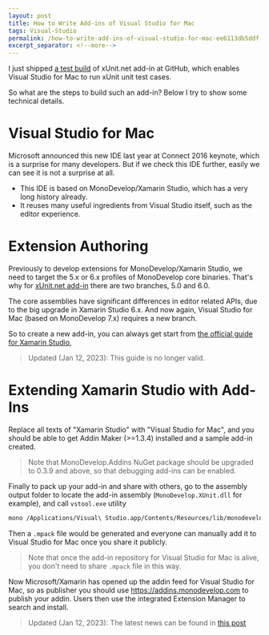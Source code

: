 ```yaml
---
layout: post
title: How to Write Add-ins of Visual Studio for Mac
tags: Visual-Studio
permalink: /how-to-write-add-ins-of-visual-studio-for-mac-ee6113db5ddf
excerpt_separator: <!--more-->
---
```

I just shipped [a test build](https://github.com/xunit/xamarinstudio.xunit/releases/tag/v0.7.0) of xUnit.net add-in at GitHub, which enables Visual Studio for Mac to run xUnit unit test cases.

So what are the steps to build such an add-in? Below I try to show some technical details.
<!--more-->

# Visual Studio for Mac
Microsoft announced this new IDE last year at Connect 2016 keynote, which is a surprise for many developers. But if we check this IDE further, easily we can see it is not a surprise at all.

* This IDE is based on MonoDevelop/Xamarin Studio, which has a very long history already.
* It reuses many useful ingredients from Visual Studio itself, such as the editor experience.

# Extension Authoring
Previously to develop extensions for MonoDevelop/Xamarin Studio, we need to target the 5.x or 6.x profiles of MonoDevelop core binaries. That's why for [xUnit.net add-in](https://github.com/xunit/xamarinstudio.xunit) there are two branches, 5.0 and 6.0.

The core assemblies have significant differences in editor related APIs, due to the big upgrade in Xamarin Studio 6.x. And now again, Visual Studio for Mac (based on MonoDevelop 7.x) requires a new branch.

So to create a new add-in, you can always get start from [the official guide for Xamarin Studio](https://developer.xamarin.com/guides/cross-platform/xamarin-studio/customizing-ide/extending_xamarin_studio_with_addins/),

> Updated (Jan 12, 2023): This guide is no longer valid.

# Extending Xamarin Studio with Add-Ins

Replace all texts of "Xamarin Studio" with "Visual Studio for Mac", and you should be able to get Addin Maker (>=1.3.4) installed and a sample add-in created.

> Note that MonoDevelop.Addins NuGet package should be upgraded to 0.3.9 and above, so that debugging add-ins can be enabled.

Finally to pack up your add-in and share with others, go to the assembly output folder to locate the add-in assembly (`MonoDevelop.XUnit.dll` for example), and call `vstool.exe` utility

``` bash
mono /Applications/Visual\ Studio.app/Contents/Resources/lib/monodevelop/bin/vstool.exe setup pack MonoDevelop.XUnit.dll
```

Then a `.mpack` file would be generated and everyone can manually add it to Visual Studio for Mac once you share it publicly.

> Note that once the add-in repository for Visual Studio for Mac is alive, you don't need to share `.mpack` file in this way.

Now Microsoft/Xamarin has opened up the addin feed for Visual Studio for Mac, so as publisher you should use https://addins.monodevelop.com to publish your addin. Users then use the integrated Extension Manager to search and install.

> Updated (Jan 12, 2023): The latest news can be found in [this post](https://learn.microsoft.com/en-us/visualstudio/mac/migrate-extensions?view=vsmac-2022)
